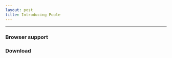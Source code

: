 ```yaml
---
layout: post
title: Introducing Poole
---
```


-----


### Browser support



### Download



